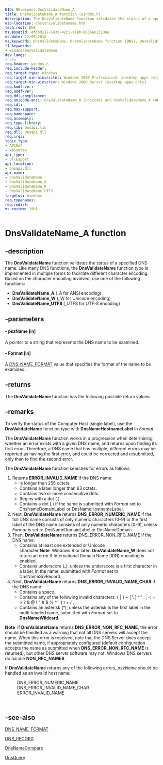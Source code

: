 ```yaml
---
UID: NF:windns.DnsValidateName_A
title: DnsValidateName_A function (windns.h)
description: The DnsValidateName function validates the status of a specified DNS name.
old-location: dns\dnsvalidatename.htm
tech.root: DNS
ms.assetid: efdbd217-6936-42c1-a1eb-8655a62513ee
ms.date: 12/05/2018
ms.keywords: DnsValidateName, DnsValidateName function [DNS], DnsValidateName_A, DnsValidateName_UTF8, DnsValidateName_W, _dns_dnsvalidatename, dns.dnsvalidatename, windns/DnsValidateName, windns/DnsValidateName_A, windns/DnsValidateName_UTF8, windns/DnsValidateName_W
f1_keywords:
- windns/DnsValidateName
dev_langs:
- c++
req.header: windns.h
req.include-header: 
req.target-type: Windows
req.target-min-winverclnt: Windows 2000 Professional [desktop apps only]
req.target-min-winversvr: Windows 2000 Server [desktop apps only]
req.kmdf-ver: 
req.umdf-ver: 
req.ddi-compliance: 
req.unicode-ansi: DnsValidateName_W (Unicode) and DnsValidateName_A (ANSI)
req.idl: 
req.max-support: 
req.namespace: 
req.assembly: 
req.type-library: 
req.lib: Dnsapi.lib
req.dll: Dnsapi.dll
req.irql: 
topic_type:
- APIRef
- kbSyntax
api_type:
- DllExport
api_location:
- Dnsapi.dll
api_name:
- DnsValidateName
- DnsValidateName_A
- DnsValidateName_W
- DnsValidateName_UTF8
targetos: Windows
req.typenames: 
req.redist: 
ms.custom: 19H1
---
```


# DnsValidateName_A function


## -description


The 
<b>DnsValidateName</b> function validates the status of a specified DNS name. Like many DNS functions, the 
<b>DnsValidateName</b> function type is implemented in multiple forms to facilitate different character encoding. Based on the character encoding involved, use one of the following functions:
<ul>
<li>
<b>DnsValidateName_A</b> (_A for ANSI encoding)

</li>
<li>
<b>DnsValidateName_W</b> (_W for Unicode encoding)

</li>
<li>
<b>DnsValidateName_UTF8</b> (_UTF8 for UTF-8 encoding)

</li>
</ul>

## -parameters




#### - pszName [in]

A pointer to a string that represents the DNS name to be examined.


#### - Format [in]

A <a href="https://docs.microsoft.com/windows/desktop/api/windns/ne-windns-dns_name_format">DNS_NAME_FORMAT</a> value that specifies the format of the name to be examined.


## -returns



The 
<b>DnsValidateName</b> function has the following possible return values:




## -remarks



To verify the status of the Computer Host (single label), use the 
<b>DnsValidateName</b> function type with <b>DnsNameHostnameLabel</b> in <i>Format</i>.

The 
<b>DnsValidateName</b> function works in a progression when determining whether an error exists with a given DNS name, and returns upon finding its first error. Therefore, a DNS name that has multiple, different errors may be reported as having the first error, and could be corrected and resubmitted, only then to find the second error.

The 
<b>DnsValidateName</b> function searches for errors as follows:

<ol>
<li>Returns <b>ERROR_INVALID_NAME</b> if the DNS name:
						<ul>
<li>Is longer than 255 octets.</li>
<li>Contains a label longer than 63 octets.</li>
<li>Contains two or more consecutive dots.</li>
<li>Begins with a dot (.).</li>
<li>Contains a dot (.) if the name is submitted with <i>Format</i> set to DnsNameDomainLabel or DnsNameHostnameLabel.</li>
</ul>
</li>
<li>Next, 
<b>DnsValidateName</b> returns <b>DNS_ERROR_NUMERIC_NAME</b> if the full DNS name consists of only  numeric characters (0-9) or the first label of the DNS name consists of only numeric characters (0-9), unless <i>Format</i> is set to DnsNameDomainLabel or DnsNameDomain.</li>
<li>Then, 
<b>DnsValidateName</b> returns DNS_ERROR_NON_RFC_NAME if the DNS name:
						<ul>
<li>Contains at least one extended or Unicode character.<b>Note</b>  Windows 8 or later: <b>DnsValidateName_W</b> does not return an error if International Domain Name (IDN) encoding is enabled.

</li>
<li>Contains underscore (_), unless the underscore is a first character in a label, in the name, submitted with <i>Format</i> set to DnsNameSrvRecord.</li>
</ul>
</li>
<li>Next, 
<b>DnsValidateName</b> returns <b>DNS_ERROR_INVALID_NAME_CHAR</b> if the DNS name:
						<ul>
<li>Contains a space.</li>
<li>Contains any of the following invalid characters: { | } ~ [ \ ] ^ ' : ; &lt; = &gt; ? &amp; @ ! " # $ % ^ ` ( ) + / ,</li>
<li>Contains an asterisk (*), unless the asterisk is the first label in the multi-labeled name, submitted with <i>Format</i> set to <b>DnsNameWildcard</b>.</li>
</ul>
</li>
</ol>
<div class="alert"><b>Note</b>  If 
<b>DnsValidateName</b> returns <b>DNS_ERROR_NON_RFC_NAME</b>, the error should be handled as a warning that not all DNS servers will accept the name. When this error is received, note that the DNS Server does accept the submitted name, if appropriately configured (default configuration accepts the name as submitted when <b>DNS_ERROR_NON_RFC_NAME</b> is returned), but other DNS server software may not. Windows DNS servers do handle <b>NON_RFC_NAMES</b>.<p class="note">If 
<b>DnsValidateName</b> returns any of the following errors, <i>pszName</i> should be handled as an invalid host name:

<dl>
<dd>DNS_ERROR_NUMERIC_NAME</dd>
<dd>DNS_ERROR_INVALID_NAME_CHAR</dd>
<dd>ERROR_INVALID_NAME</dd>
</dl>
</div>
<div> </div>



## -see-also




<a href="https://docs.microsoft.com/windows/desktop/api/windns/ne-windns-dns_name_format">DNS_NAME_FORMAT</a>



<a href="https://docs.microsoft.com/windows/win32/api/windns/ns-windns-dns_recorda">DNS_RECORD</a>



<a href="https://docs.microsoft.com/windows/desktop/api/windns/nf-windns-dnsnamecompare">DnsNameCompare</a>



<a href="https://docs.microsoft.com/windows/desktop/api/windns/nf-windns-dnsquery_a">DnsQuery</a>
 

 


